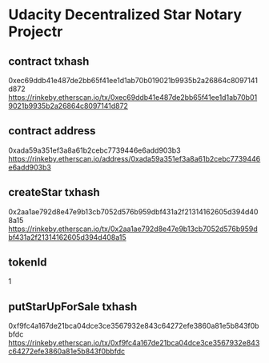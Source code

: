 # Udacity Decentralized Star Notary Projectr
## contract txhash
0xec69ddb41e487de2bb65f41ee1d1ab70b019021b9935b2a26864c8097141d872
https://rinkeby.etherscan.io/tx/0xec69ddb41e487de2bb65f41ee1d1ab70b019021b9935b2a26864c8097141d872

## contract address
0xada59a351ef3a8a61b2cebc7739446e6add903b3
https://rinkeby.etherscan.io/address/0xada59a351ef3a8a61b2cebc7739446e6add903b3

## createStar txhash
0x2aa1ae792d8e47e9b13cb7052d576b959dbf431a2f21314162605d394d408a15
https://rinkeby.etherscan.io/tx/0x2aa1ae792d8e47e9b13cb7052d576b959dbf431a2f21314162605d394d408a15

## tokenId
1

## putStarUpForSale txhash
0xf9fc4a167de21bca04dce3ce3567932e843c64272efe3860a81e5b843f0bbfdc
https://rinkeby.etherscan.io/tx/0xf9fc4a167de21bca04dce3ce3567932e843c64272efe3860a81e5b843f0bbfdc